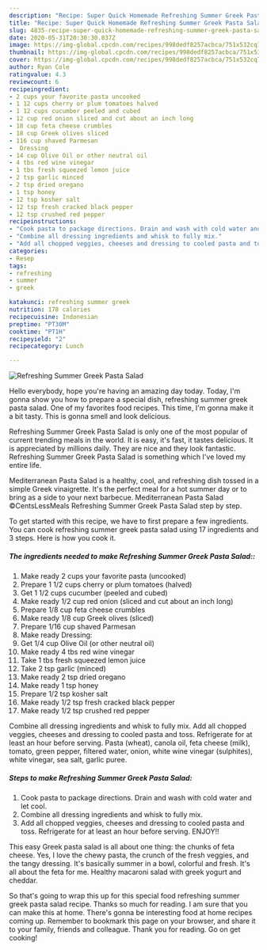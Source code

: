 ```yaml
---
description: "Recipe: Super Quick Homemade Refreshing Summer Greek Pasta Salad"
title: "Recipe: Super Quick Homemade Refreshing Summer Greek Pasta Salad"
slug: 4835-recipe-super-quick-homemade-refreshing-summer-greek-pasta-salad
date: 2020-05-31T20:30:30.037Z
image: https://img-global.cpcdn.com/recipes/998dedf8257acbca/751x532cq70/refreshing-summer-greek-pasta-salad-recipe-main-photo.jpg
thumbnail: https://img-global.cpcdn.com/recipes/998dedf8257acbca/751x532cq70/refreshing-summer-greek-pasta-salad-recipe-main-photo.jpg
cover: https://img-global.cpcdn.com/recipes/998dedf8257acbca/751x532cq70/refreshing-summer-greek-pasta-salad-recipe-main-photo.jpg
author: Ryan Cole
ratingvalue: 4.3
reviewcount: 6
recipeingredient:
- 2 cups your favorite pasta uncooked
- 1 12 cups cherry or plum tomatoes halved
- 1 12 cups cucumber peeled and cubed
- 12 cup red onion sliced and cut about an inch long
- 18 cup feta cheese crumbles
- 18 cup Greek olives sliced
- 116 cup shaved Parmesan
-  Dressing
- 14 cup Olive Oil or other neutral oil
- 4 tbs red wine vinegar
- 1 tbs fresh squeezed lemon juice
- 2 tsp garlic minced
- 2 tsp dried oregano
- 1 tsp honey
- 12 tsp kosher salt
- 12 tsp fresh cracked black pepper
- 12 tsp crushed red pepper
recipeinstructions:
- "Cook pasta to package directions. Drain and wash with cold water and let cool."
- "Combine all dressing ingredients and whisk to fully mix."
- "Add all chopped veggies, cheeses and dressing to cooled pasta and toss. Refrigerate for at least an hour before serving. ENJOY!!"
categories:
- Resep
tags:
- refreshing
- summer
- greek

katakunci: refreshing summer greek
nutrition: 178 calories
recipecuisine: Indonesian
preptime: "PT30M"
cooktime: "PT1H"
recipeyield: "2"
recipecategory: Lunch

---
```



![Refreshing Summer Greek Pasta Salad](https://img-global.cpcdn.com/recipes/998dedf8257acbca/751x532cq70/refreshing-summer-greek-pasta-salad-recipe-main-photo.jpg)

Hello everybody, hope you're having an amazing day today. Today, I'm gonna show you how to prepare a special dish, refreshing summer greek pasta salad. One of my favorites food recipes. This time, I'm gonna make it a bit tasty. This is gonna smell and look delicious.

Refreshing Summer Greek Pasta Salad is only one of the most popular of current trending meals in the world. It is easy, it's fast, it tastes delicious. It is appreciated by millions daily. They are nice and they look fantastic. Refreshing Summer Greek Pasta Salad is something which I've loved my entire life.

Mediterranean Pasta Salad is a healthy, cool, and refreshing dish tossed in a simple Greek vinaigrette. It&#39;s the perfect meal for a hot summer day or to bring as a side to your next barbecue. Mediterranean Pasta Salad ©CentsLessMeals Refreshing Summer Greek Pasta Salad step by step.


To get started with this recipe, we have to first prepare a few ingredients. You can cook refreshing summer greek pasta salad using 17 ingredients and 3 steps. Here is how you cook it.

##### The ingredients needed to make Refreshing Summer Greek Pasta Salad::

1. Make ready 2 cups your favorite pasta (uncooked)
1. Prepare 1 1/2 cups cherry or plum tomatoes (halved)
1. Get 1 1/2 cups cucumber (peeled and cubed)
1. Make ready 1/2 cup red onion (sliced and cut about an inch long)
1. Prepare 1/8 cup feta cheese crumbles
1. Make ready 1/8 cup Greek olives (sliced)
1. Prepare 1/16 cup shaved Parmesan
1. Make ready  Dressing:
1. Get 1/4 cup Olive Oil (or other neutral oil)
1. Make ready 4 tbs red wine vinegar
1. Take 1 tbs fresh squeezed lemon juice
1. Take 2 tsp garlic (minced)
1. Make ready 2 tsp dried oregano
1. Make ready 1 tsp honey
1. Prepare 1/2 tsp kosher salt
1. Make ready 1/2 tsp fresh cracked black pepper
1. Make ready 1/2 tsp crushed red pepper


Combine all dressing ingredients and whisk to fully mix. Add all chopped veggies, cheeses and dressing to cooled pasta and toss. Refrigerate for at least an hour before serving. Pasta (wheat), canola oil, feta cheese (milk), tomato, green pepper, filtered water, onion, white wine vinegar (sulphites), white vinegar, sea salt, garlic puree. 

##### Steps to make Refreshing Summer Greek Pasta Salad:

1. Cook pasta to package directions. Drain and wash with cold water and let cool.
1. Combine all dressing ingredients and whisk to fully mix.
1. Add all chopped veggies, cheeses and dressing to cooled pasta and toss. Refrigerate for at least an hour before serving. ENJOY!!


This easy Greek pasta salad is all about one thing: the chunks of feta cheese. Yes, I love the chewy pasta, the crunch of the fresh veggies, and the tangy dressing. It&#39;s basically summer in a bowl, colorful and fresh. It&#39;s all about the feta for me. Healthy macaroni salad with greek yogurt and cheddar. 

So that's going to wrap this up for this special food refreshing summer greek pasta salad recipe. Thanks so much for reading. I am sure that you can make this at home. There's gonna be interesting food at home recipes coming up. Remember to bookmark this page on your browser, and share it to your family, friends and colleague. Thank you for reading. Go on get cooking!
